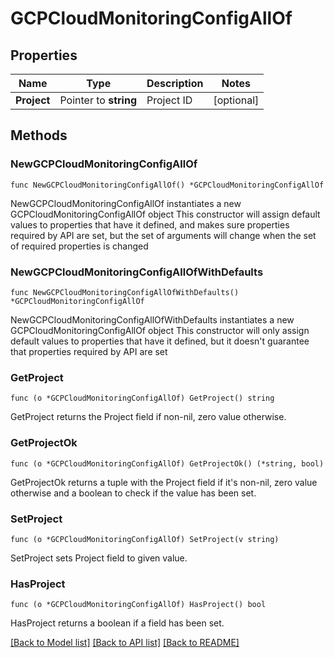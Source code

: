 # GCPCloudMonitoringConfigAllOf

## Properties

Name | Type | Description | Notes
------------ | ------------- | ------------- | -------------
**Project** | Pointer to **string** | Project ID | [optional] 

## Methods

### NewGCPCloudMonitoringConfigAllOf

`func NewGCPCloudMonitoringConfigAllOf() *GCPCloudMonitoringConfigAllOf`

NewGCPCloudMonitoringConfigAllOf instantiates a new GCPCloudMonitoringConfigAllOf object
This constructor will assign default values to properties that have it defined,
and makes sure properties required by API are set, but the set of arguments
will change when the set of required properties is changed

### NewGCPCloudMonitoringConfigAllOfWithDefaults

`func NewGCPCloudMonitoringConfigAllOfWithDefaults() *GCPCloudMonitoringConfigAllOf`

NewGCPCloudMonitoringConfigAllOfWithDefaults instantiates a new GCPCloudMonitoringConfigAllOf object
This constructor will only assign default values to properties that have it defined,
but it doesn't guarantee that properties required by API are set

### GetProject

`func (o *GCPCloudMonitoringConfigAllOf) GetProject() string`

GetProject returns the Project field if non-nil, zero value otherwise.

### GetProjectOk

`func (o *GCPCloudMonitoringConfigAllOf) GetProjectOk() (*string, bool)`

GetProjectOk returns a tuple with the Project field if it's non-nil, zero value otherwise
and a boolean to check if the value has been set.

### SetProject

`func (o *GCPCloudMonitoringConfigAllOf) SetProject(v string)`

SetProject sets Project field to given value.

### HasProject

`func (o *GCPCloudMonitoringConfigAllOf) HasProject() bool`

HasProject returns a boolean if a field has been set.


[[Back to Model list]](../README.md#documentation-for-models) [[Back to API list]](../README.md#documentation-for-api-endpoints) [[Back to README]](../README.md)


